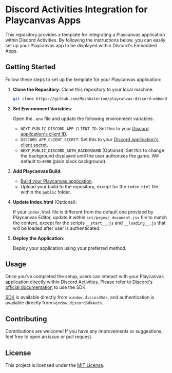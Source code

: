 # Discord Activities Integration for Playcanvas Apps

This repository provides a template for integrating a Playcanvas application within Discord Activities. By following the instructions below, you can easily set up your Playcanvas app to be displayed within Discord's Embedded Apps.

## Getting Started

Follow these steps to set up the template for your Playcanvas application:

1. **Clone the Repository**: Clone this repository to your local machine.

    ```bash
    git clone https://github.com/MushAsterion/playcanvas-discord-embedded-app.git
    ```

2. **Set Environment Variables**:

    Open the `.env` file and update the following environment variables:

    - `NEXT_PUBLIC_DISCORD_APP_CLIENT_ID`: Set this to your [Discord application's client ID](https://discord.com/developers/docs/activities/building-an-activity#step-1-creating-a-new-app).
    - `DISCORD_APP_CLIENT_SECRET`: Set this to your [Discord application's client secret](https://discord.com/developers/docs/activities/building-an-activity#step-1-creating-a-new-app).
    - `NEXT_PUBLIC_DISCORD_AUTH_BACKGROUND` (Optional): Set this to change the background displayed until the user authorizes the game. Will default to `#000` (plain black background).

3. **Add Playcanvas Build**:

    - [Build your Playcanvas application](https://developer.playcanvas.com/user-manual/publishing/web/self-hosting/).
    - Upload your build to the repository, except for the `index.html` file within the `public` folder.

4. **Update Index.html** (Optional):

    If your `index.html` file is different from the default one provided by Playcanvas Editor, update it within `src/pages/_document.jsx` file to match the content, except for the scripts `__start__.js` and `__loading__.js` that will be loaded after user is authenticated.

5. **Deploy the Application**:

    Deploy your application using your preferred method.

## Usage

Once you've completed the setup, users can interact with your Playcanvas application directly within Discord Activities. Please refer to [Discord's official documentation](https://discord.com/developers/docs/activities/building-an-activity#step-6-use-the-sdk-to-fetch-the-channel) to use the SDK.

[SDK](https://discord.com/developers/docs/developer-tools/embedded-app-sdk) is available directly from `window.discordSdk`, and authentication is available directly from `window.discordSdkAuth`.

## Contributing

Contributions are welcome! If you have any improvements or suggestions, feel free to open an issue or pull request.

## License

This project is licensed under the [MIT License](LICENSE).
